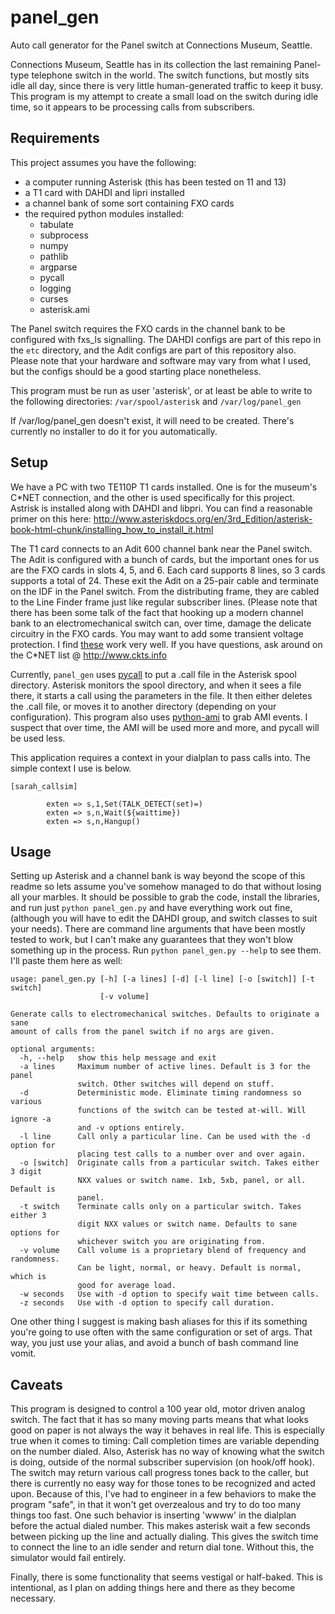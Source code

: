 # panel_gen 
Auto call generator for the Panel switch at Connections Museum, Seattle.

Connections Museum, Seattle has in its collection the last remaining Panel-type telephone switch in the world. The switch functions, but mostly sits idle all day, since there is very little human-generated traffic to keep it busy. This program is my attempt to create a small load on the switch during idle time, so it appears to be processing calls from subscribers.

Requirements
------------
This project assumes you have the following:
* a computer running Asterisk (this has been tested on 11 and 13)
* a T1 card with DAHDI and lipri installed
* a channel bank of some sort containing FXO cards
* the required python modules installed:
	* tabulate
	* subprocess
	* numpy
	* pathlib
	* argparse
	* pycall
	* logging
	* curses
	* asterisk.ami

The Panel switch requires the FXO cards in the channel bank to be configured with fxs_ls signalling. The DAHDI configs are part of this repo in the <code>etc</code> directory, and the Adit configs are part of this repository also. Please note that your hardware and software may vary from what I used, but the configs should be a good starting place nonetheless.

This program must be run as user 'asterisk', or at least be able to write to the following directories:
<code>/var/spool/asterisk</code> and <code>/var/log/panel_gen</code><br />

If /var/log/panel_gen doesn't exist, it will need to be created. There's currently no installer to do it for you automatically.

Setup
-----
We have a PC with two TE110P T1 cards installed. One is for the museum's C\*NET connection, and the other is used specifically for this project. Astrisk is installed along with DAHDI and libpri. You can find a reasonable primer on this here: http://www.asteriskdocs.org/en/3rd_Edition/asterisk-book-html-chunk/installing_how_to_install_it.html

The T1 card connects to an Adit 600 channel bank near the Panel switch. The Adit is configured with a bunch of cards, but the important ones for us are the FXO cards in slots 4, 5, and 6. Each card supports 8 lines, so 3 cards supports a total of 24. These exit the Adit on a 25-pair cable and terminate on the IDF in the Panel switch. From the distributing frame, they are cabled to the Line Finder frame just like regular subscriber lines. (Please note that there has been some talk of the fact that hooking up a modern channel bank to an electromechanical switch can, over time, damage the delicate circuitry in the FXO cards. You may want to add some transient voltage protection. I find [these](https://www.mouser.com/ProductDetail/on-semiconductor/p6ke68a/?qs=nEYkbyTNQ5k4oguMQnTOuQ%3d%3d&countrycode=US&currencycode=USD) work very well. If you have questions, ask around on the C\*NET list @ http://www.ckts.info

Currently, <code>panel_gen</code> uses [pycall](https://github.com/rdegges/pycall) to put a .call file in the Asterisk spool directory. Asterisk monitors the spool directory, and when it sees a file there, it starts a call using the parameters in the file. It then either deletes the .call file, or moves it to another directory (depending on your configuration). This program also uses [python-ami](https://github.com/ettoreleandrotognoli/python-ami) to grab AMI events. I suspect that over time, the AMI will be used more and more, and pycall will be used less. 

This application requires a context in your dialplan to pass calls into. The simple context I use is below.

```
[sarah_callsim]

        exten => s,1,Set(TALK_DETECT(set)=)
        exten => s,n,Wait(${waittime})
        exten => s,n,Hangup()
```

Usage
-----
Setting up Asterisk and a channel bank is way beyond the scope of this readme so lets assume you've somehow managed to do that without losing all your marbles. It should be possible to grab the code, install the libraries, and run just <code>python panel_gen.py</code> and have everything work out fine, (although you will have to edit the DAHDI group, and switch classes to suit your needs). There are command line arguments that have been mostly tested to work, but I can't make any guarantees that they won't blow something up in the process. Run <code>python panel_gen.py --help</code> to see them. I'll paste them here as well:

```
usage: panel_gen.py [-h] [-a lines] [-d] [-l line] [-o [switch]] [-t switch]
                    [-v volume]

Generate calls to electromechanical switches. Defaults to originate a sane
amount of calls from the panel switch if no args are given.

optional arguments:
  -h, --help   show this help message and exit
  -a lines     Maximum number of active lines. Default is 3 for the panel
               switch. Other switches will depend on stuff.
  -d           Deterministic mode. Eliminate timing randomness so various
               functions of the switch can be tested at-will. Will ignore -a
               and -v options entirely.
  -l line      Call only a particular line. Can be used with the -d option for
               placing test calls to a number over and over again.
  -o [switch]  Originate calls from a particular switch. Takes either 3 digit
               NXX values or switch name. 1xb, 5xb, panel, or all. Default is
               panel.
  -t switch    Terminate calls only on a particular switch. Takes either 3
               digit NXX values or switch name. Defaults to sane options for
               whichever switch you are originating from.
  -v volume    Call volume is a proprietary blend of frequency and randomness.
               Can be light, normal, or heavy. Default is normal, which is
               good for average load.
  -w seconds   Use with -d option to specify wait time between calls.
  -z seconds   Use with -d option to specify call duration.
```

One other thing I suggest is making bash aliases for this if its something you're going to use often with the same configuration or set of args. That way, you just use your alias, and avoid a bunch of bash command line vomit.

Caveats
-------
This program is designed to control a 100 year old, motor driven analog switch. The fact that it has so many moving parts means that what looks good on paper is not always the way it behaves in real life. This is especially true when it comes to timing: Call completion times are variable depending on the number dialed. Also, Asterisk has no way of knowing what the switch is doing, outside of the normal subscriber supervision (on hook/off hook). The switch may return various call progress tones back to the caller, but there is currently no easy way for those tones to be recognized and acted upon. Because of this, I've had to engineer in a few behaviors to make the program "safe", in that it won't get overzealous and try to do too many things too fast. One such behavior is inserting 'wwww' in the dialplan before the actual dialed number. This makes asterisk wait a few seconds between picking up the line and actually dialing. This gives the switch time to connect the line to an idle sender and return dial tone. Without this, the simulator would fail entirely. 

Finally, there is some functionality that seems vestigal or half-baked. This is intentional, as I plan on adding things here and there as they become necessary.  
